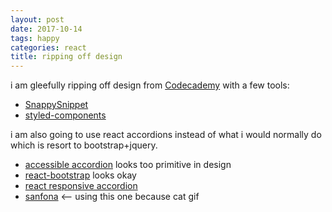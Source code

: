 ```yaml
---
layout: post
date: 2017-10-14
tags: happy
categories: react
title: ripping off design
---
```


i am gleefully ripping off design from [Codecademy](https://www.codecademy.com/courses/learn-html-elements/lessons/intro-to-html/exercises/body-html?action=lesson_resume&course_redirect=learn-html) with a few tools:

- [SnappySnippet](https://chrome.google.com/webstore/detail/snappysnippet/blfngdefapoapkcdibbdkigpeaffgcil)
- [styled-components](https://github.com/styled-components/styled-components)

i am also going to use react accordions instead of what i would normally do which is resort to bootstrap+jquery.

- [accessible accordion](https://springload.github.io/react-accessible-accordion/) looks too primitive in design
- [react-bootstrap](https://react-bootstrap.github.io/components.html#panels) looks okay
- [react responsive accordion](https://github.com/glennflanagan/react-responsive-accordion)
- [sanfona](https://github.com/daviferreira/react-sanfona) <-- using this one because cat gif
